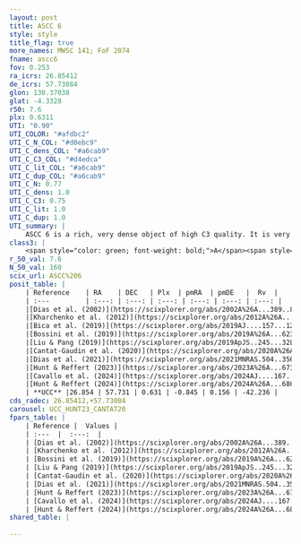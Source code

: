 ```yaml
---
layout: post
title: ASCC 6
style: style
title_flag: true
more_names: MWSC 141; FoF 2074
fname: ascc6
fov: 0.253
ra_icrs: 26.85412
de_icrs: 57.73084
glon: 130.37038
glat: -4.3328
r50: 7.6
plx: 0.6311
UTI: "0.90"
UTI_COLOR: "#afdbc2"
UTI_C_N_COL: "#d0ebc9"
UTI_C_dens_COL: "#a6cab9"
UTI_C_C3_COL: "#d4edca"
UTI_C_lit_COL: "#a6cab9"
UTI_C_dup_COL: "#a6cab9"
UTI_C_N: 0.77
UTI_C_dens: 1.0
UTI_C_C3: 0.75
UTI_C_lit: 1.0
UTI_C_dup: 1.0
UTI_summary: |
    ASCC 6 is a rich, very dense object of high C3 quality. It is very well-studied in the literature.
class3: |
    <span style="color: green; font-weight: bold;">A</span><span style="color: #FFC300; font-weight: bold;">B</span>
r_50_val: 7.6
N_50_val: 160
scix_url: ASCC%206
posit_table: |
    | Reference    | RA    | DEC   | Plx  | pmRA  | pmDE   |  Rv  |
    | :---         | :---: | :---: | :---: | :---: | :---: | :---: |
    |[Dias et al. (2002)](https://scixplorer.org/abs/2002A%26A...389..871D) | 26.804 | 57.73 | -- | -0.52 | -0.68 | -20.0 |
    |[Kharchenko et al. (2012)](https://scixplorer.org/abs/2012A%26A...543A.156K) | 26.82 | 57.68 | -- | -0.52 | -0.68 | -- |
    |[Bica et al. (2019)](https://scixplorer.org/abs/2019AJ....157...12B) | 26.792 | 57.728 | -- | -- | -- | -- |
    |[Bossini et al. (2019)](https://scixplorer.org/abs/2019A%26A...623A.108B) | 26.846 | 57.722 | -- | -- | -- | -- |
    |[Liu & Pang (2019)](https://scixplorer.org/abs/2019ApJS..245...32L) | 26.921 | 57.747 | 0.621 | -0.832 | 0.228 | -- |
    |[Cantat-Gaudin et al. (2020)](https://scixplorer.org/abs/2020A%26A...640A...1C) | 26.846 | 57.722 | 0.621 | -0.838 | 0.211 | -- |
    |[Dias et al. (2021)](https://scixplorer.org/abs/2021MNRAS.504..356D) | 26.854 | 57.706 | 0.619 | -0.847 | 0.216 | -- |
    |[Hunt & Reffert (2023)](https://scixplorer.org/abs/2023A%26A...673A.114H) | 26.842 | 57.739 | 0.63 | -0.834 | 0.149 | -28.838 |
    |[Cavallo et al. (2024)](https://scixplorer.org/abs/2024AJ....167...12C) | 26.778 | 57.722 | 0.628 | -- | -- | -- |
    |[Hunt & Reffert (2024)](https://scixplorer.org/abs/2024A%26A...686A..42H) | 26.842 | 57.739 | 0.63 | -0.834 | 0.149 | -28.838 |
    | **UCC** |26.854 | 57.731 | 0.631 | -0.845 | 0.156 | -42.236 | 
cds_radec: 26.85412,+57.73084
carousel: UCC_HUNT23_CANTAT20
fpars_table: |
    | Reference |  Values |
    | :---  |  :---:  |
    | [Dias et al. (2002)](https://scixplorer.org/abs/2002A%26A...389..871D) | `E(B-V)=0.3, Dist=1200.0, Age=8.17` |
    | [Kharchenko et al. (2012)](https://scixplorer.org/abs/2012A%26A...543A.156K) | `e_bv=0.3, distance=1350, log_age=7.8` |
    | [Bossini et al. (2019)](https://scixplorer.org/abs/2019A%26A...623A.108B) | `AV=0.872, Dist=11.101, logA=7.677, Fe/H=0.0` |
    | [Liu & Pang (2019)](https://scixplorer.org/abs/2019ApJS..245...32L) | `Age=0.049, Z=0.5` |
    | [Cantat-Gaudin et al. (2020)](https://scixplorer.org/abs/2020A%26A...640A...1C) | `AVNN=0.72, DMNN=11.01, AgeNN=7.54` |
    | [Dias et al. (2021)](https://scixplorer.org/abs/2021MNRAS.504..356D) | `Av=0.994, Dist=1444, logage=7.852, [Fe/H]=-0.069` |
    | [Hunt & Reffert (2023)](https://scixplorer.org/abs/2023A%26A...673A.114H) | `AV50=0.657, diffAV50=0.758, MOD50=10.891, logAge50=7.961` |
    | [Cavallo et al. (2024)](https://scixplorer.org/abs/2024AJ....167...12C) | `AV50=0.84, dMod50=10.89, logAge50=8.07, [Fe/H]50=0.22` |
    | [Hunt & Reffert (2024)](https://scixplorer.org/abs/2024A%26A...686A..42H) | `MassJ=580.776` |
shared_table: |
    
---
```

